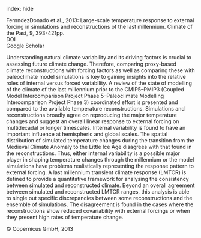 index: hide

<div class="Citation">

  <div class="Citation-body">
    <div class="Citation-text">FernndezDonado et al., 2013: Large-scale temperature response to external forcing in simulations and reconstructions of the last millennium. <span class="Article-journal">Climate of the Past, </span><span class="Article-volume">9, </span>393-421pp.</div>
    <div class="Citation-links">
      <div class="CitationLink" data-href="https://doi.org/10.5194/cp-9-393-2013">
        <div class="CitationLink-icon CitationLink-Doi"></div>
        <div class="CitationLink-text">DOI</div>
      </div>
      <div class="CitationLink" data-href="https://scholar.google.com/scholar?q=10.5194/cp-9-393-2013">
        <div class="CitationLink-icon CitationLink-Scholar"></div>
        <div class="CitationLink-text">Google Scholar</div>
      </div>
    </div>
  </div>
</div>

Understanding natural climate variability and its driving factors is crucial to assessing future climate change. Therefore, comparing proxy-based climate reconstructions with forcing factors as well as comparing these with paleoclimate model simulations is key to gaining insights into the relative roles of internal versus forced variability. A review of the state of modelling of the climate of the last millennium prior to the CMIP5–PMIP3 (Coupled Model Intercomparison Project Phase 5–Paleoclimate Modelling Intercomparison Project Phase 3) coordinated effort is presented and compared to the available temperature reconstructions. Simulations and reconstructions broadly agree on reproducing the major temperature changes and suggest an overall linear response to external forcing on multidecadal or longer timescales. Internal variability is found to have an important influence at hemispheric and global scales. The spatial distribution of simulated temperature changes during the transition from the Medieval Climate Anomaly to the Little Ice Age disagrees with that found in the reconstructions. Thus, either internal variability is a possible major player in shaping temperature changes through the millennium or the model simulations have problems realistically representing the response pattern to external forcing. A last millennium transient climate response (LMTCR) is defined to provide a quantitative framework for analysing the consistency between simulated and reconstructed climate. Beyond an overall agreement between simulated and reconstructed LMTCR ranges, this analysis is able to single out specific discrepancies between some reconstructions and the ensemble of simulations. The disagreement is found in the cases where the reconstructions show reduced covariability with external forcings or when they present high rates of temperature change.

<div class="Citation-copy">
&copy; Copernicus GmbH, 2013
</div>